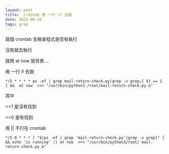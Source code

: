 ```yaml
---
layout: post
title:  crontab 用 一行 if 去跑
date: 2022-06-16
tags: grep
---
```


寫個 crontab 去檢查程式是否有執行

沒有就去執行

就用 at now 放背景....

用 一行 if 去跑

```
*/5 * * * * ps -ef | grep mail-return-check.py|grep -v grep;[ $? == 1 ] &&  at now  <<< "/usr/bin/python3 /root/mail-return-check.py &"
```

其中 

==1 是沒有找到

==0 是有找到

用 || 不行在 crontab
```
*/5 0 * * * [ "$(ps -ef | grep 'mail-return-check.py'|grep -v grep)" ] && echo 'is running' || at now  <<< "/usr/bin/python3/root/ mail-return-check.py &"
```
